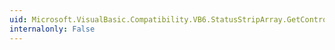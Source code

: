```yaml
---
uid: Microsoft.VisualBasic.Compatibility.VB6.StatusStripArray.GetControlInstanceType
internalonly: False
---
```

